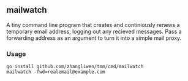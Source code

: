 ## mailwatch

A tiny command line program that creates and continiously renews a temporary email address, logging out any recieved messages. Pass a forwarding address as an argument to turn it into a simple mail proxy.

### Usage

```
go install github.com/zhangliwen/tmm/cmd/mailwatch
mailwatch -fwd=realemail@example.com
```